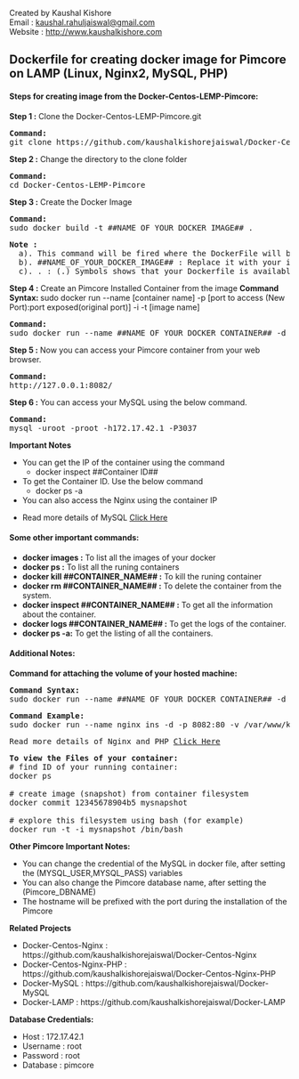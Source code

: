 Created by Kaushal Kishore <br>
Email : kaushal.rahuljaiswal@gmail.com<br>
Website : http://www.kaushalkishore.com<br>

<h2>Dockerfile for creating docker image for Pimcore on LAMP (Linux, Nginx2, MySQL, PHP)</h2>

<h4>Steps for creating image from the Docker-Centos-LEMP-Pimcore:</h4>

<b>Step 1 :</b> Clone the Docker-Centos-LEMP-Pimcore.git
<pre>
<b>Command: </b>
git clone https://github.com/kaushalkishorejaiswal/Docker-Centos-LEMP-Pimcore.git
</pre>

<b>Step 2 :</b> Change the directory to the clone folder
<pre>
<b>Command:</b>
cd Docker-Centos-LEMP-Pimcore
</pre>

<b>Step 3 :</b> Create the Docker Image
<pre>
<b>Command: </b>
sudo docker build -t ##NAME_OF_YOUR_DOCKER_IMAGE## .
</pre>

<pre>
<b>Note : </b>
  a). This command will be fired where the DockerFile will be placed
  b). ##NAME_OF_YOUR_DOCKER_IMAGE## : Replace it with your image name
  c). . : (.) Symbols shows that your Dockerfile is available on the same directory where you are running the command.
</pre>

<b>Step 4 :</b> Create an Pimcore Installed Container from the image
<b>Command Syntax: </b>
sudo docker run --name [container name] -p [port to access (New Port):port exposed(original port)] -i -t [image name]
<pre>
<b>Command:</b>
sudo docker run --name ##NAME_OF_YOUR_DOCKER_CONTAINER## -d -p 8082:80 -p3307:3306 ##NAME_OF_YOUR_DOCKER_IMAGE##
</pre>

<b>Step 5 :</b> Now you can access your Pimcore container from your web browser.
<pre>
<b>Command:</b>
http://127.0.0.1:8082/
</pre>

<b>Step 6 :</b> You can access your MySQL using the below command.
<pre>
<b>Command:</b>
mysql -uroot -proot -h172.17.42.1 -P3037
</pre>
<b>Important Notes</b>
<ul>
  <li>
    You can get the IP of the container using the command
    <ul><li>docker inspect ##Container ID##</li></ul>
  </li>
  <li>
    To get the Container ID. Use the below command
    <ul><li>docker ps -a</li></ul>
  </li>
  <li>You can also access the Nginx using the container IP</p>
  <li>Read more details of MySQL <a href="https://github.com/kaushalkishorejaiswal/Docker-MySQL">Click Here</a></li>
</ul>

<h4>Some other important commands:</h4>
<ul>
<li><b>docker images :</b> To list all the images of your docker</li>
<li><b>docker ps :</b> To list all the runing containers</li>
<li><b>docker kill ##CONTAINER_NAME## :</b> To kill the runing container</li>
<li><b>docker rm ##CONTAINER_NAME## :</b> To delete the container from the system.</li>
<li><b>docker inspect ##CONTAINER_NAME## :</b> To get all the information about the container.</li>
<li><b>docker logs ##CONTAINER_NAME## :</b> To get the logs of the container.</li>
<li><b>docker ps -a:</b> To get the listing of all the containers.</li>
</ul>

<h4>Additional Notes:</h4>
<b>Command for attaching the volume of your hosted machine:</b>
<pre>
<b>Command Syntax:</b>
sudo docker run --name ##NAME_OF_YOUR_DOCKER_CONTAINER## -d -p 8082:80 -v ##HOSTED_VOLUME_LOCATION##:##CONTAINER_VOLUME_LOCATION## ##YOUR_IMAGE_NAME##
</pre>

<pre>
<b>Command Example:</b>
sudo docker run --name nginx_ins -d -p 8082:80 -v /var/www/kaushal:/var/www nginx_kaushal
</pre>
<pre>
Read more details of Nginx and PHP <a href="https://github.com/kaushalkishorejaiswal/Docker-Nginx2PHP">Click Here</a>
</pre>
<pre>
<b>To view the Files of your container:</b>
# find ID of your running container:
docker ps

# create image (snapshot) from container filesystem
docker commit 12345678904b5 mysnapshot

# explore this filesystem using bash (for example)
docker run -t -i mysnapshot /bin/bash
</pre>
<b>Other Pimcore Important Notes:</b>
<ul>
  <li>You can change the credential of the MySQL in docker file, after setting the (MYSQL_USER,MYSQL_PASS) variables</li>
  <li>You can also change the Pimcore database name, after setting the (Pimcore_DBNAME)</li>
  <li>The hostname will be prefixed with the port during the installation of the Pimcore</li>
</ul>
<b>Related Projects</b>
<ul>
  <li>Docker-Centos-Nginx : https://github.com/kaushalkishorejaiswal/Docker-Centos-Nginx </li>
  <li>Docker-Centos-Nginx-PHP : https://github.com/kaushalkishorejaiswal/Docker-Centos-Nginx-PHP </li>
  <li>Docker-MySQL :  https://github.com/kaushalkishorejaiswal/Docker-MySQL </li>
  <li>Docker-LAMP : https://github.com/kaushalkishorejaiswal/Docker-LAMP </li>
</ul>
<b>Database Credentials:</b>
<ul>
	<li>Host : 172.17.42.1</li>
	<li>Username : root</li>
	<li>Password : root</li>
	<li>Database : pimcore</li>
</ul>
